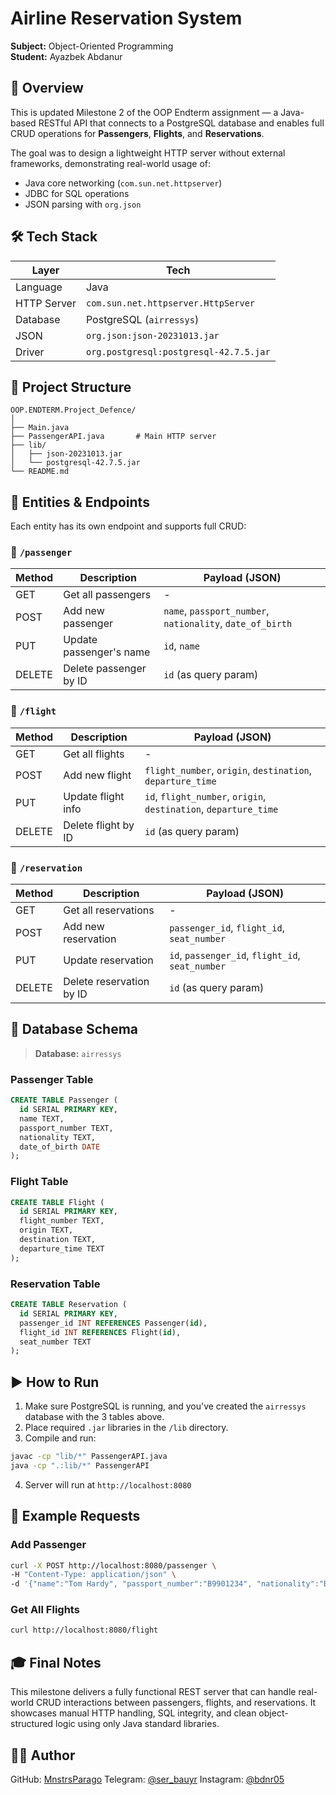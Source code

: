 # Airline Reservation System

**Subject:** Object-Oriented Programming  
**Student:** Ayazbek Abdanur

## 📌 Overview

This is updated Milestone 2 of the OOP Endterm assignment — a Java-based RESTful API that connects to a PostgreSQL database and enables full CRUD operations for **Passengers**, **Flights**, and **Reservations**.

The goal was to design a lightweight HTTP server without external frameworks, demonstrating real-world usage of:
- Java core networking (`com.sun.net.httpserver`)
- JDBC for SQL operations
- JSON parsing with `org.json`

## 🛠 Tech Stack

| Layer           | Tech                              |
|----------------|-----------------------------------|
| Language        | Java                              |
| HTTP Server     | `com.sun.net.httpserver.HttpServer` |
| Database        | PostgreSQL (`airressys`)          |
| JSON            | `org.json:json-20231013.jar`      |
| Driver          | `org.postgresql:postgresql-42.7.5.jar` |

## 📂 Project Structure

```
OOP.ENDTERM.Project_Defence/
│
├── Main.java
├── PassengerAPI.java       # Main HTTP server
├── lib/
│   ├── json-20231013.jar
│   └── postgresql-42.7.5.jar
└── README.md

````

## 🧠 Entities & Endpoints

Each entity has its own endpoint and supports full CRUD:

### 🔹 `/passenger`
| Method | Description                    | Payload (JSON)                                      |
|--------|--------------------------------|-----------------------------------------------------|
| GET    | Get all passengers             | -                                                   |
| POST   | Add new passenger              | `name`, `passport_number`, `nationality`, `date_of_birth` |
| PUT    | Update passenger's name        | `id`, `name`                                        |
| DELETE | Delete passenger by ID         | `id` (as query param)                               |

### 🔹 `/flight`
| Method | Description                    | Payload (JSON)                                      |
|--------|--------------------------------|-----------------------------------------------------|
| GET    | Get all flights                | -                                                   |
| POST   | Add new flight                 | `flight_number`, `origin`, `destination`, `departure_time` |
| PUT    | Update flight info             | `id`, `flight_number`, `origin`, `destination`, `departure_time` |
| DELETE | Delete flight by ID            | `id` (as query param)                               |

### 🔹 `/reservation`
| Method | Description                    | Payload (JSON)                                      |
|--------|--------------------------------|-----------------------------------------------------|
| GET    | Get all reservations           | -                                                   |
| POST   | Add new reservation            | `passenger_id`, `flight_id`, `seat_number`          |
| PUT    | Update reservation             | `id`, `passenger_id`, `flight_id`, `seat_number`    |
| DELETE | Delete reservation by ID       | `id` (as query param)                               |

## 🧾 Database Schema

> **Database:** `airressys`

### Passenger Table
```sql
CREATE TABLE Passenger (
  id SERIAL PRIMARY KEY,
  name TEXT,
  passport_number TEXT,
  nationality TEXT,
  date_of_birth DATE
);
````

### Flight Table

```sql
CREATE TABLE Flight (
  id SERIAL PRIMARY KEY,
  flight_number TEXT,
  origin TEXT,
  destination TEXT,
  departure_time TEXT
);
```

### Reservation Table

```sql
CREATE TABLE Reservation (
  id SERIAL PRIMARY KEY,
  passenger_id INT REFERENCES Passenger(id),
  flight_id INT REFERENCES Flight(id),
  seat_number TEXT
);
```

## ▶️ How to Run

1. Make sure PostgreSQL is running, and you've created the `airressys` database with the 3 tables above.
2. Place required `.jar` libraries in the `/lib` directory.
3. Compile and run:

```bash
javac -cp "lib/*" PassengerAPI.java
java -cp ".:lib/*" PassengerAPI
```

4. Server will run at `http://localhost:8080`

## 🧪 Example Requests

### Add Passenger

```bash
curl -X POST http://localhost:8080/passenger \
-H "Content-Type: application/json" \
-d '{"name":"Tom Hardy", "passport_number":"B9901234", "nationality":"British", "date_of_birth":"1980-09-15"}'
```

### Get All Flights

```bash
curl http://localhost:8080/flight
```

## 🎓 Final Notes

This milestone delivers a fully functional REST server that can handle real-world CRUD interactions between passengers, flights, and reservations.
It showcases manual HTTP handling, SQL integrity, and clean object-structured logic using only Java standard libraries.

## 🧑‍💻 Author

GitHub: [MnstrsParago](https://github.com/MnstrsParago)
Telegram: [@ser_bauyr](https://t.me/ser_bauyr)
Instagram: [@bdnr05](https://www.instagram.com/bdnr05/)
